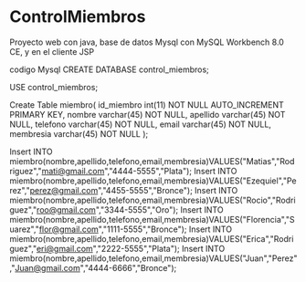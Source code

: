 # ControlMiembros
Proyecto web con java, base de datos Mysql con MySQL Workbench 8.0 CE, y en el cliente JSP

codigo Mysql
CREATE DATABASE control_miembros;

USE control_miembros;

Create Table miembro(
	id_miembro int(11) NOT NULL AUTO_INCREMENT PRIMARY KEY,
    nombre varchar(45) NOT NULL,
    apellido varchar(45) NOT NULL,
    telefono varchar(45) NOT NULL,
    email varchar(45) NOT NULL,
    membresia varchar(45) NOT NULL
);

Insert INTO miembro(nombre,apellido,telefono,email,membresia)VALUES("Matias","Rodriguez","mati@gmail.com","4444-5555","Plata");
Insert INTO miembro(nombre,apellido,telefono,email,membresia)VALUES("Ezequiel","Perez","perez@gmail.com","4455-5555","Bronce");
Insert INTO miembro(nombre,apellido,telefono,email,membresia)VALUES("Rocio","Rodriguez","roo@gmail.com","3344-5555","Oro");
Insert INTO miembro(nombre,apellido,telefono,email,membresia)VALUES("Florencia","Suarez","flor@gmail.com","1111-5555","Bronce");
Insert INTO miembro(nombre,apellido,telefono,email,membresia)VALUES("Erica","Rodriguez","eri@gmail.com","2222-5555","Plata");
Insert INTO miembro(nombre,apellido,telefono,email,membresia)VALUES("Juan","Perez","Juan@gmail.com","4444-6666","Bronce");
 
